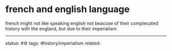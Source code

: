 # french and english language
french might not like speaking english not beacuse of their complecated history with the england, but due to their imperialism.

---
status: #⚙️ 
tags: #history/imperialism
related: 